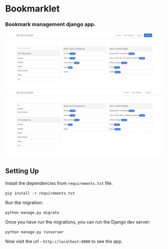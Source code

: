 # Bookmarklet
### Bookmark management django app.

![alt Screenshot](https://github.com/shopnilsazal/bookmarklet/raw/master/screenshot-1.png "Screenshot")
![alt Screenshot](https://github.com/shopnilsazal/bookmarklet/raw/master/screenshot-2.png "Screenshot")

## Setting Up

Install the dependencies from `requirements.txt` file.

`pip install -r requirements.txt`

Run the migration:

`python manage.py migrate `

Once you have run the migrations, you can run the Django dev server:

`python manage.py runserver`

Now visit the url - `http://localhost:8000` to see the app.
